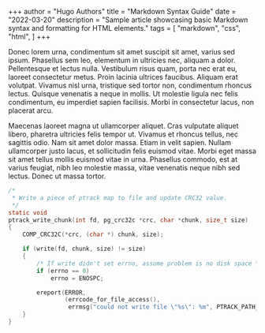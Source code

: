 +++
author = "Hugo Authors"
title = "Markdown Syntax Guide"
date = "2022-03-20"
description = "Sample article showcasing basic Markdown syntax and formatting for HTML elements."
tags = [
    "markdown",
    "css",
    "html",
]
+++

Donec lorem urna, condimentum sit amet suscipit sit amet, varius sed ipsum. Phasellus sem leo, elementum in ultricies nec, aliquam a dolor. Pellentesque et lectus nulla. Vestibulum risus quam, porta nec erat eu, laoreet consectetur metus. Proin lacinia ultrices faucibus. Aliquam erat volutpat. Vivamus nisl urna, tristique sed tortor non, condimentum rhoncus lectus. Quisque venenatis a neque in mollis. Ut molestie ligula nec felis condimentum, eu imperdiet sapien facilisis. Morbi in consectetur lacus, non placerat arcu.

Maecenas laoreet magna ut ullamcorper aliquet. Cras vulputate aliquet libero, pharetra ultricies felis tempor ut. Vivamus et rhoncus tellus, nec sagittis odio. Nam sit amet dolor massa. Etiam in velit sapien. Nullam ullamcorper justo lacus, et sollicitudin felis euismod vitae. Morbi eget massa sit amet tellus mollis euismod vitae in urna. Phasellus commodo, est at varius feugiat, nibh leo molestie massa, vitae venenatis neque nibh sed lectus. Donec ut massa tortor.

```c
/*
 * Write a piece of ptrack map to file and update CRC32 value.
 */
static void
ptrack_write_chunk(int fd, pg_crc32c *crc, char *chunk, size_t size)
{
	COMP_CRC32C(*crc, (char *) chunk, size);

	if (write(fd, chunk, size) != size)
	{
		/* If write didn't set errno, assume problem is no disk space */
		if (errno == 0)
			errno = ENOSPC;

		ereport(ERROR,
				(errcode_for_file_access(),
				 errmsg("could not write file \"%s\": %m", PTRACK_PATH_TMP)));
	}
}
```
